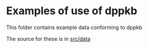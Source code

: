 # Examples of use of dppkb

This folder contains example data conforming to dppkb

The source for these is in [src/data](../src/data/examples)
